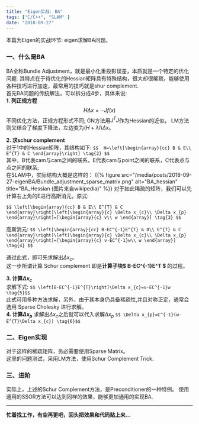 ```yaml
---
title: "Eigen实战: BA"
tags: ["C/C++", "SLAM" ]
date: "2018-09-27"
---
```


本篇为Eigen的实战环节: eigen求解BA问题。
<!--more-->

### 一、什么是BA
  BA全称Bundle Adjustment，就是最小化重投影误差，本质就是一个特定的优化问题. 
  其特点在于待优化的Hessian矩阵具有特殊结构，很大却很稀疏，能够使用各种技巧进行加速，最常用的技巧就是shur complement.  
  首先BA问题的传统解法，可以拆分成4步，具体来说:  
  <strong>1. 列正规方程</strong>
  $$H \Delta x=-Jf(x) \tag{1}$$
  不同优化方法，正规方程形式不同; GN方法用$J^TJ$作为Hessian的近似， LM方法则又结合了梯度下降法，左边变为$(H +\lambda I) \Delta x$。  

  <strong>2. 求schur complement</strong>  
  对于1中的Hessian矩阵，其结构如下:
  `$$ 
   H=\left[\begin{array}{cc}
   B & E\\
   E^{T} & C
   \end{array}\right] \tag{2}
   $$`  
  其中，B代表cam与cam之间的联系，E代表cam与point之间的联系，C代表点与点之间的联系;  
  在SLAM中，实际结构大概是这样的：
  {{% figure src="/media/posts/2018-09-27-eigenBA/Bundle_adjustment_sparse_matrix.png" alt="BA_hessian" title="BA_Hessian (图片来自wikipedia)" %}}
  对于如此稀疏的矩阵，我们可以先计算右上角的E进行高斯消元，原式:

  `$$
  \left[\begin{array}{cc}
  B & E\\
  E^{T} & C
  \end{array}\right]\left[\begin{array}{c}
  \Delta x_{c}\\
  \Delta x_{p}
  \end{array}\right]=[\begin{array}{c}
  v\\
  w
  \end{array}] \tag{3} $$`

  高斯消元:
  `$$
  \left[\begin{array}{cc}
  B-EC^{-1}E^{T} & 0\\
  E^{T} & C
  \end{array}\right]\left[\begin{array}{c}
  \Delta x_{c}\\
  \Delta x_{p}
  \end{array}\right]=[\begin{array}{c}
  v-EC^{-1}w\\
  w
  \end{array}] \tag{4}
  $$`
  
  通过此式，即可先求解出$\Delta x_c$。  
  这一步所谓计算 Schur complement 即是<strong>计算子块$ B-EC^{-1}E^T  $ </strong>的过程。  

  <strong>3. 计算$\Delta x_c$</strong>  
    求解下式:
    `$$ \left[B-EC^{-1}E^{T}\right]\Delta x_{c}=v-EC^{-1}w \tag{5}$$`  
  此式可用多种方法求解，另外，由于其本身仍具备稀疏性,并且对称正定，通常会选用 Sparse Cholesky 进行求解。  
  <strong>4. 计算$\Delta x_p$</strong> 
    求解出$\Delta x_c$之后就可以代入求解$\Delta x_p$
    `$$ \Delta x_{p}=C^{-1}(w-E^{T}\Delta x_{c}) \tag{6}$$`


### 二、Eigen实现
  对于这样的稀疏矩阵，务必需要使用Sparse Matrix。  
  这里的问题测试，采用LM方法，使用Schur Complement Trick.


### 三、进阶
  实际上，上述的Schur Complement方法，是Preconditioner的一种特例。 使用通用的SSOR方法可以达到同样的效果，能够更加通用的实现BA.
  
---
<strong>忙着找工作，有空再更吧，回头把效果和代码贴上来...</strong>
